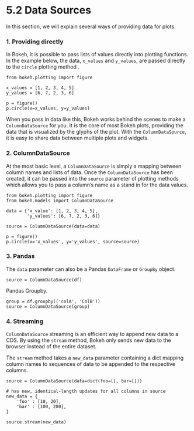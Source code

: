 # 5.2 Data Sources

In this section, we  will  explain several ways of providing data for plots.

### 1. Providing  directly

In Bokeh, it is possible to pass lists of values directly into plotting functions. In the example below, the data, `x_values` and `y_values`, are passed directly to the `circle` plotting method .

```text
from bokeh.plotting import figure

x_values = [1, 2, 3, 4, 5]
y_values = [6, 7, 2, 3, 6]

p = figure()
p.circle(x=x_values, y=y_values)
```

When you pass in data like this, Bokeh works behind the scenes to make a `ColumnDataSource` for you. It is the core of most Bokeh plots, providing the data that is visualized by the glyphs of the plot. With the `ColumnDataSource`, it is easy to share data between multiple plots and widgets.

### 2. ColumnDataSource

At the most basic level, a `ColumnDataSource` is simply a mapping between column names and lists of data. Once the `ColumnDataSource` has been created, it can be passed into the `source` parameter of plotting methods which allows you to pass a column’s name as a stand in for the data values.

```text
from bokeh.plotting import figure
from bokeh.models import ColumnDataSource

data = {'x_value': [1, 2, 3, 4, 5],
        'y_values': [6, 7, 2, 3, 6]}

source = ColumnDataSource(data=data)

p = figure()
p.circle(x='x_values', y='y_values', source=source)
```

### 3. Pandas

The `data` parameter can also be a Pandas `DataFrame` or `GroupBy` object.

```text
source = ColumnDataSource(df)
```

Pandas  Groupby.

```text
group = df.groupby(('colA', 'ColB'))
source = ColumnDataSource(group)
```

### 4. Streaming

`ColumnDataSource` streaming is an efficient way to append new data to a CDS. By using the `stream` method, Bokeh only sends new data to the browser instead of the entire dataset. 

The `stream` method takes a `new_data` parameter containing a dict mapping column names to sequences of data to be appended to the respective columns.

```text
source = ColumnDataSource(data=dict(foo=[], bar=[]))

# has new, identical-length updates for all columns in source
new_data = {
    'foo' : [10, 20],
    'bar' : [100, 200],
}

source.stream(new_data)
```

